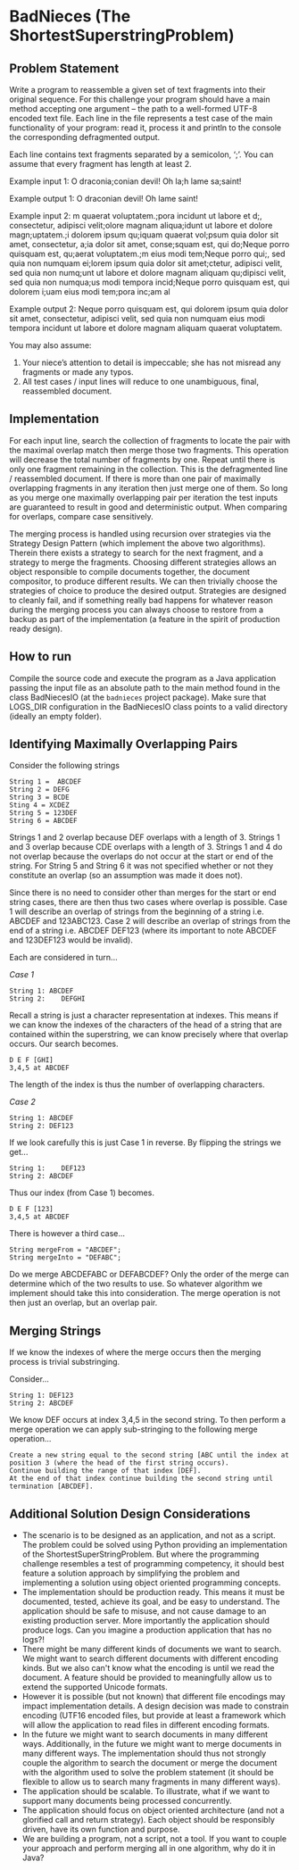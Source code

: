 BadNieces (The ShortestSuperstringProblem)
====

Problem Statement 
---
Write a program to reassemble a given set of text fragments into their original sequence. For this challenge your program should have a main method accepting one argument – the path to a well-formed UTF-8 encoded text file. Each line in the file represents a test case of the main functionality of your program: read it, process it and println to the console the corresponding defragmented output. 

Each line contains text fragments separated by a semicolon, ‘;’. You can assume that every fragment has length at least 2. 

Example input 1: 
O draconia;conian devil! Oh la;h lame sa;saint! 
 
Example output 1: 
O draconian devil! Oh lame saint! 
 
Example input 2: 
m quaerat voluptatem.;pora incidunt ut labore et d;, consectetur, adipisci velit;olore magnam aliqua;idunt ut labore et dolore magn;uptatem.;i dolorem ipsum qu;iquam quaerat vol;psum quia dolor sit amet, consectetur, a;ia dolor sit amet, conse;squam est, qui do;Neque porro quisquam est, qu;aerat voluptatem.;m eius modi tem;Neque porro qui;, sed quia non numquam ei;lorem ipsum quia dolor sit amet;ctetur, adipisci velit, sed quia non numq;unt ut labore et dolore magnam aliquam qu;dipisci velit, sed quia non numqua;us modi tempora incid;Neque porro quisquam est, qui dolorem i;uam eius modi tem;pora inc;am al

Example output 2: 
Neque porro quisquam est, qui dolorem ipsum quia dolor sit amet, consectetur, adipisci velit, sed quia non numquam eius modi tempora incidunt ut labore et dolore magnam aliquam quaerat voluptatem.
 
You may also assume: 
 
1.	Your niece’s attention to detail is impeccable; she has not misread any fragments or made any typos. 
2.	All test cases / input lines will reduce to one unambiguous, final, reassembled document. 

Implementation 
---

For each input line, search the collection of fragments to locate the pair with the maximal overlap match then merge those two fragments. This operation will decrease the total number of fragments by one. Repeat until there is only one fragment remaining in the collection. This is the defragmented line / reassembled document. If there is more than one pair of maximally overlapping fragments in any iteration then just merge one of them. So long as you merge one maximally overlapping pair per iteration the test inputs are guaranteed to result in good and deterministic output. 
When comparing for overlaps, compare case sensitively. 

The merging process is handled using recursion over strategies via the Strategy Design Pattern (which implement the above two algorithms). Therein there exists a strategy to search for the next fragment, and a strategy to merge the fragments. Choosing different strategies allows an object responsible to compile documents together, the document compositor, to produce different results. We can then trivially choose the strategies of choice to produce the desired output. Strategies are designed to cleanly fail, and if something really bad happens for whatever reason during the merging process you can always choose to restore from a backup as part of the implementation (a feature in the spirit of production ready design).


How to run
---

Compile the source code and execute the program as a Java application passing the input file as an absolute path to the main method found in the class BadNiecesIO (at the ```badnieces``` project package).
Make sure that LOGS_DIR configuration in the BadNiecesIO class points to a valid directory (ideally an empty folder).


Identifying Maximally Overlapping Pairs
---

Consider the following strings
```
String 1 =  ABCDEF
String 2 = DEFG
String 3 = BCDE
Sting 4 = XCDEZ
String 5 = 123DEF
String 6 = ABCDEF
```

Strings 1 and 2 overlap because DEF overlaps with a length of 3.
Strings 1 and 3 overlap because CDE overlaps with a length of 3.
Strings 1 and 4 do not overlap because the overlaps do not occur at the start or end of the string.
For String 5 and String 6 it was not specified whether or not they constitute an overlap (so an assumption was made it does not).

Since there is no need to consider other than merges for the start or end string cases, there are then thus two cases where overlap is possible.
Case 1 will describe an overlap of strings from the beginning of a string i.e. ABCDEF and 123ABC123.
Case 2 will describe an overlap of strings from the end of a string i.e. ABCDEF DEF123 (where its important to note ABCDEF and 123DEF123 would be invalid).

Each are considered in turn...

*Case 1*

```
String 1: ABCDEF
String 2:    DEFGHI
```

Recall a string is just a character representation at indexes.
This means if we can know the indexes of the characters of the head of a string that are contained within the superstring, we can know precisely where that overlap occurs.
Our search becomes.
```
D E F [GHI]
3,4,5 at ABCDEF
```
The length of the index is thus the number of overlapping characters.

*Case 2*

```
String 1: ABCDEF
String 2: DEF123
```

If we look carefully this is just Case 1 in reverse. By flipping the strings we get...

```
String 1:    DEF123
String 2: ABCDEF
```
Thus our index (from Case 1) becomes.
```
D E F [123]
3,4,5 at ABCDEF
```

There is however a third case...


```
String mergeFrom = "ABCDEF";
String mergeInto = "DEFABC";
```

Do we merge ABCDEFABC or DEFABCDEF? Only the order of the merge can determine which of the two results to use. So whatever algorithm we implement should take this into consideration. The merge operation is not then just an overlap, but an overlap pair.

Merging Strings
---

If we know the indexes of where the merge occurs then the merging process is trivial substringing.

Consider...

```
String 1: DEF123
String 2: ABCDEF
```

We know DEF occurs at index 3,4,5 in the second string.
To then perform a merge operation we can apply sub-stringing to the following merge operation...

```
Create a new string equal to the second string [ABC until the index at position 3 (where the head of the first string occurs).
Continue building the range of that index [DEF].
At the end of that index continue building the second string until termination [ABCDEF].
```

Additional Solution Design Considerations
---

* The scenario is to be designed as an application, and not as a script. The problem could be solved using Python providing an implementation of the ShortestSuperStringProblem. But where the programming challenge resembles a test of programming competency, it should best feature a solution approach by simplifying the problem and implementing a solution using object oriented programming concepts.
* The implementation should be production ready. This means it must be documented, tested, achieve its goal, and be easy to understand. The application should be safe to misuse, and not cause damage to an existing production server. More importantly the application should produce logs. Can you imagine a production application that has no logs?!
* There might be many different kinds of documents we want to search. We might want to search different documents with different encoding kinds. But we also can't know what the encoding is until we read the document. A feature should be provided to meaningfully allow us to extend the supported Unicode formats.
* However it is possible (but not known) that different file encodings may impact implementation details. A design decision was made to constrain encoding (UTF16 encoded files, but provide at least a framework which will allow the application to read files in different encoding formats.
* In the future we might want to search documents in many different ways. Additionally, in the future we might want to merge documents in many different ways. The implementation should thus not strongly couple the algorithm to search the document or merge the document with the algorithm used to solve the problem statement (it should be flexible to allow us to search many fragments in many different ways).
* The application should be scalable. To illustrate, what if we want to support many documents being processed concurrently.
* The application should focus on object oriented architecture (and not a glorified call and return strategy). Each object should be responsibly driven, have its own function and purpose.
* We are building a program, not a script, not a tool. If you want to couple your approach and perform merging all in one algorithm, why do it in Java?
